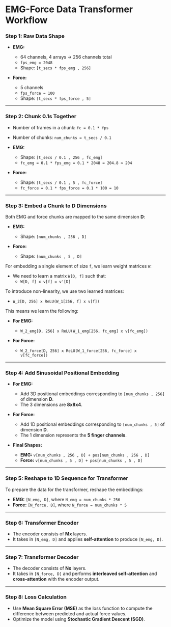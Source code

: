 # EMG-Force Data Transformer Workflow

### **Step 1: Raw Data Shape**
- **EMG:**
  - 64 channels, 4 arrays → 256 channels total
  - `fps_emg = 2048`
  - Shape: `[t_secs * fps_emg , 256]`
  
- **Force:**
  - 5 channels
  - `fps_force = 100`
  - Shape: `[t_secs * fps_force , 5]`

---

### **Step 2: Chunk 0.1s Together**
- Number of frames in a chunk: `fc = 0.1 * fps`
- Number of chunks: `num_chunks = t_secs / 0.1`

- **EMG:**
  - Shape: `[t_secs / 0.1 , 256 , fc_emg]`
  - `fc_emg = 0.1 * fps_emg = 0.1 * 2048 = 204.8 ≈ 204`

- **Force:**
  - Shape: `[t_secs / 0.1 , 5 , fc_force]`
  - `fc_force = 0.1 * fps_force = 0.1 * 100 = 10`

---

### **Step 3: Embed a Chunk to D Dimensions**
Both EMG and force chunks are mapped to the same dimension **D**:

- **EMG:**
  - Shape: `[num_chunks , 256 , D]`

- **Force:**
  - Shape: `[num_chunks , 5 , D]`

For embedding a single element of size `f`, we learn weight matrices `W`:
  
- We need to learn a matrix `W[D, f]` such that:
  - `W[D, f] x v[f] = v'[D]`

To introduce non-linearity, we use two learned matrices:
  
- `W_2[D, 256] x ReLU(W_1[256, f] x v[f])`

This means we learn the following:

- **For EMG:**
  - `W_2_emg[D, 256] x ReLU(W_1_emg[256, fc_emg] x v[fc_emg])`

- **For Force:**
  - `W_2_force[D, 256] x ReLU(W_1_force[256, fc_force] x v[fc_force])`

---

### **Step 4: Add Sinusoidal Positional Embedding**
- **For EMG:**
  - Add 3D positional embeddings corresponding to `[num_chunks , 256]` of dimension **D**.
  - The 3 dimensions are **8x8x4**.

- **For Force:**
  - Add 1D positional embeddings corresponding to `[num_chunks , 5]` of dimension **D**.
  - The 1 dimension represents the **5 finger channels**.

- **Final Shapes:**
  - **EMG:** `v[num_chunks , 256 , D] + pos[num_chunks , 256 , D]`
  - **Force:** `v[num_chunks , 5 , D] + pos[num_chunks , 5 , D]`

---

### **Step 5: Reshape to 1D Sequence for Transformer**
To prepare the data for the transformer, reshape the embeddings:

- **EMG:** `[N_emg, D]`, where `N_emg = num_chunks * 256`
- **Force:** `[N_force, D]`, where `N_force = num_chunks * 5`

---

### **Step 6: Transformer Encoder**
- The encoder consists of **Mx** layers.
- It takes in `[N_emg, D]` and applies **self-attention** to produce `[N_emg, D]`.

---

### **Step 7: Transformer Decoder**
- The decoder consists of **Nx** layers.
- It takes in `[N_force, D]` and performs **interleaved self-attention** and **cross-attention** with the encoder output.

---

### **Step 8: Loss Calculation**
- Use **Mean Square Error (MSE)** as the loss function to compute the difference between predicted and actual force values.
- Optimize the model using **Stochastic Gradient Descent (SGD)**.
